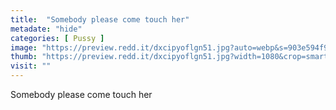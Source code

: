 ```yaml
---
title:  "Somebody please come touch her"
metadate: "hide"
categories: [ Pussy ]
image: "https://preview.redd.it/dxcipyoflgn51.jpg?auto=webp&s=903e594f98fc7715213d8e25373b7f5452360316"
thumb: "https://preview.redd.it/dxcipyoflgn51.jpg?width=1080&crop=smart&auto=webp&s=1f04d694e138d1f729e123bb2dd76d8849bfe7c5"
visit: ""
---
```

Somebody please come touch her
